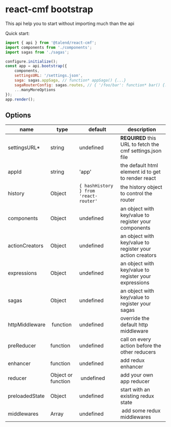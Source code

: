 # react-cmf bootstrap

This api help you to start without importing much than the api

Quick start:

```javascript
import { api } from '@talend/react-cmf';
import components from './components';
import sagas from './sagas';

configure.initialize();
const app = api.bootstrap({
    components,
	settingsURL: '/settings.json',
	saga: sagas.appSaga, // function* appSaga() {...}
	sagaRouterConfig: sagas.routes, // { '/foo/bar': function* bar() {...}, ... },
    ...manyMoreOptions
});
app.render();
```

## Options

| name | type | default | description |
| -- | -- | -- | -- |
| settingsURL* | string | undefined | **REQUIRED** this URL to fetch the cmf settings.json file |
| appId | string | 'app' | the default html element id to get to render react |
| history | Object | `{ hashHistory } from 'react-router'` | the history object to control the router |
| components | Object | undefined | an object with key/value to register your components |
| actionCreators | Object | undefined | an object with key/value to register your action creators |
| expressions | Object | undefined | an object with key/value to register your expressions |
| sagas | Object | undefined | an object with key/value to register your sagas |
| httpMiddleware | function | undefined | override the default http middleware |
| preReducer | function | undefined | call on every action before the other reducers |
| enhancer | function | undefined | add redux enhancer |
| reducer | Object or function | undefined | add your own app reducer |
| preloadedState | Object | undefined | start with an existing redux state |
| middlewares | Array | undefined | add some redux middlewares |

